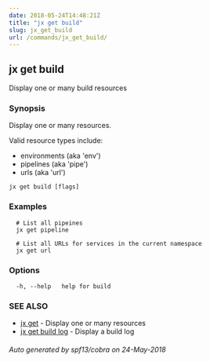```yaml
---
date: 2018-05-24T14:48:21Z
title: "jx get build"
slug: jx_get_build
url: /commands/jx_get_build/
---
```

## jx get build

Display one or many build resources

### Synopsis

Display one or many resources. 

Valid resource types include: 

  * environments (aka 'env')  
  * pipelines (aka 'pipe')  
  * urls (aka 'url')

```
jx get build [flags]
```

### Examples

```
  # List all pipeines
  jx get pipeline
  
  # List all URLs for services in the current namespace
  jx get url
```

### Options

```
  -h, --help   help for build
```

### SEE ALSO

* [jx get](/commands/jx_get/)	 - Display one or many resources
* [jx get build log](/commands/jx_get_build_log/)	 - Display a build log

###### Auto generated by spf13/cobra on 24-May-2018
